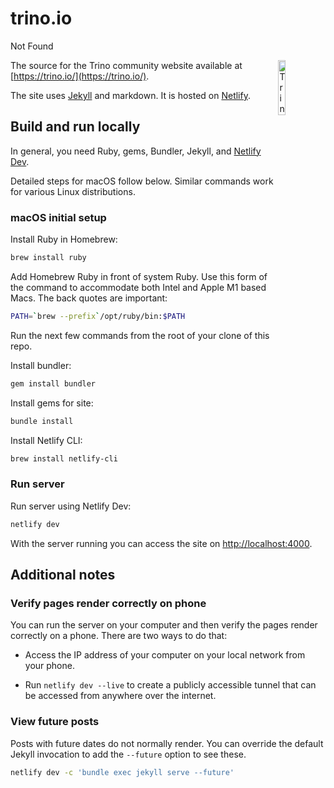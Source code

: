 # trino.io

Not Found

<img alt="Trino Logo" src="./assets/images/trino-logo/trino-ko_tiny-alt.svg" width="15%" align="right" />

The source for the Trino community website available at
[https://trino.io/](https://trino.io/).

The site uses [Jekyll](https://jekyllrb.com/) and markdown.
It is hosted on [Netlify](https://www.netlify.com/).

## Build and run locally

In general, you need Ruby, gems, Bundler, Jekyll,
and [Netlify Dev](https://www.netlify.com/products/dev/).

Detailed steps for macOS follow below.
Similar commands work for various Linux distributions.

### macOS initial setup

Install Ruby in Homebrew:

```bash
brew install ruby
```

Add Homebrew Ruby in front of system Ruby. Use this form of the command to
accommodate both Intel and Apple M1 based Macs. The back quotes are important:

```bash
PATH=`brew --prefix`/opt/ruby/bin:$PATH
```
Run the next few commands from the root of your clone of this repo.

Install bundler:

```bash
gem install bundler
```

Install gems for site:

```bash
bundle install
```

Install Netlify CLI:

```bash
brew install netlify-cli
```

### Run server

Run server using Netlify Dev:

```bash
netlify dev
```

With the server running you can access the site on
[http://localhost:4000](http://localhost:4000).

## Additional notes

### Verify pages render correctly on phone

You can run the server on your computer and then verify the pages render
correctly on a phone. There are two ways to do that:

* Access the IP address of your computer on your local network from your phone.

* Run `netlify dev --live` to create a publicly accessible tunnel that can
  be accessed from anywhere over the internet.

### View future posts

Posts with future dates do not normally render. You can override the default
Jekyll invocation to add the `--future` option to see these.

```bash
netlify dev -c 'bundle exec jekyll serve --future'
```
